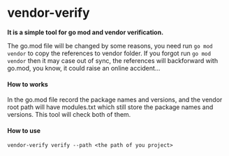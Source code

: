 # vendor-verify

**It is a simple tool for go mod and vendor verification.**

The go.mod file will be changed by some reasons, you need run `go mod vendor` to copy the references to vendor folder. If you forgot run `go mod vendor` then it may case out of sync, the references will backforward with go.mod, you know, it could raise an online accident...

#### How to works

In the go.mod file record the package names and versions, and the vendor root path will have modules.txt which still store the package names and versions. This tool will check both of them.

#### How to use

```
vendor-verify verify --path <the path of you project>
```





